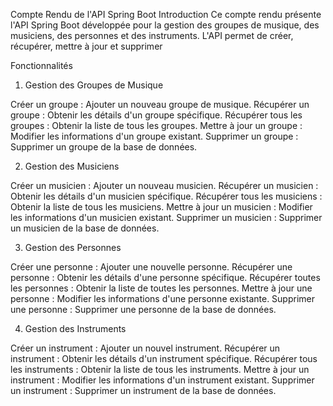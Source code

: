 Compte Rendu de l'API Spring Boot
Introduction
Ce compte rendu présente l'API Spring Boot développée pour la gestion des groupes de musique, des musiciens, des personnes et des instruments. L'API permet de créer, récupérer, mettre à jour et supprimer

Fonctionnalités


1. Gestion des Groupes de Musique
   
Créer un groupe : Ajouter un nouveau groupe de musique.
Récupérer un groupe : Obtenir les détails d'un groupe spécifique.
Récupérer tous les groupes : Obtenir la liste de tous les groupes.
Mettre à jour un groupe : Modifier les informations d'un groupe existant.
Supprimer un groupe : Supprimer un groupe de la base de données.


2. Gestion des Musiciens
   
Créer un musicien : Ajouter un nouveau musicien.
Récupérer un musicien : Obtenir les détails d'un musicien spécifique.
Récupérer tous les musiciens : Obtenir la liste de tous les musiciens.
Mettre à jour un musicien : Modifier les informations d'un musicien existant.
Supprimer un musicien : Supprimer un musicien de la base de données.


3. Gestion des Personnes
   
Créer une personne : Ajouter une nouvelle personne.
Récupérer une personne : Obtenir les détails d'une personne spécifique.
Récupérer toutes les personnes : Obtenir la liste de toutes les personnes.
Mettre à jour une personne : Modifier les informations d'une personne existante.
Supprimer une personne : Supprimer une personne de la base de données.


4. Gestion des Instruments
   
Créer un instrument : Ajouter un nouvel instrument.
Récupérer un instrument : Obtenir les détails d'un instrument spécifique.
Récupérer tous les instruments : Obtenir la liste de tous les instruments.
Mettre à jour un instrument : Modifier les informations d'un instrument existant.
Supprimer un instrument : Supprimer un instrument de la base de données.

